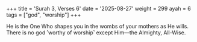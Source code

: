 +++
title = 'Surah 3, Verses 6'
date = '2025-08-27'
weight = 299
ayah = 6
tags = ["god", "worship"]
+++

He is the One Who shapes you in the wombs of your mothers as He wills. There is no god ˹worthy of worship˺ except Him—the Almighty, All-Wise.